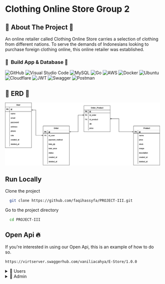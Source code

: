 # Clothing Online Store Group 2

<!-- ABOUT THE PROJECT -->

## 👗 About The Project 👕

An online retailer called Clothing Online Store carries a selection of clothing from different nations. To serve the demands of Indonesians looking to purchase foreign clothing online, this online retailer was established.

</details>   
       
### 💄 &nbsp;Build App & Database 💍
![GitHub](https://img.shields.io/badge/github-%23121011.svg?style=for-the-badge&logo=github&logoColor=white)
![Visual Studio Code](https://img.shields.io/badge/Visual%20Studio%20Code-0078d7.svg?style=for-the-badge&logo=visual-studio-code&logoColor=white)
![MySQL](https://img.shields.io/badge/mysql-%2300f.svg?style=for-the-badge&logo=mysql&logoColor=white)
![Go](https://img.shields.io/badge/go-%2300ADD8.svg?style=for-the-badge&logo=go&logoColor=white)
![AWS](https://img.shields.io/badge/AWS-%23FF9900.svg?style=for-the-badge&logo=amazon-aws&logoColor=white)
![Docker](https://img.shields.io/badge/docker-%230db7ed.svg?style=for-the-badge&logo=docker&logoColor=white)
![Ubuntu](https://img.shields.io/badge/Ubuntu-E95420?style=for-the-badge&logo=ubuntu&logoColor=white)
![Cloudflare](https://img.shields.io/badge/Cloudflare-F38020?style=for-the-badge&logo=Cloudflare&logoColor=white)
![JWT](https://img.shields.io/badge/JWT-black?style=for-the-badge&logo=JSON%20web%20tokens)
![Swagger](https://img.shields.io/badge/-Swagger-%23Clojure?style=for-the-badge&logo=swagger&logoColor=white)
![Postman](https://img.shields.io/badge/Postman-FF6C37?style=for-the-badge&logo=postman&logoColor=white)

## 👚 ERD 👒

<img src="ERD4.drawio.png">

## Run Locally

Clone the project

```bash
  git clone https://github.com/faqihassyfa/PROJECT-III.git
```

Go to the project directory

```bash
  cd PROJECT-III
```

## Open Api 🔥

If you're interested in using our Open Api, this is an example of how to do so.

```bash
https://virtserver.swaggerhub.com/vaniliacahya/E-Store/1.0.0
```

<div>
      <details>
<summary>👶 Users</summary>
  
  <!---
  | Command | Description |
| --- | --- |
  --->
  
This is an explanation of the Users section's CRUD method.
 
<div>
  
| Feature User | Endpoint | Param | JWT Token | Function |
| --- | --- | --- | --- | --- |
| GET | /users  | - | YES | Users obtain their account information in this form.  |
| POST | /users | - | NO | This is how users register their account |
| Delete | /users | - | YES | Delete user account |
| PUT | /users | - | YES | Update user account |
| GET | /login | - | NO | This is how users log in. |

</details>

       
<div>
      <details>
<summary>🦊 Admin</summary>
  
  <!---
  | Command | Description |
| --- | --- |
  --->
  
Several commands make use of admin features, as shown below.
 
<div>
  
| Feature Admin | Endpoint | Param | JWT Token | Function |
| --- | --- | --- | --- | --- |
| PUT | /admins/:productid  | ID Product | YES | create new restaurant |
| DELETE| /admins/:productid | ID Product | YES | edit the restaurant information |
| POST | /admins | - | YES | Create product |
| GET | /admins | - | YES | Displaying recently posted products |
| GET | /admins/history | - | YES | show the order history for existing orders |

## Authors 👑

- Cindy Sinthia Imanisa Febryana
       
  Reach me:

  [![GitHub](https://img.shields.io/badge/Cindy05-shintia-%23121011.svg?style=for-the-badge&logo=github&logoColor=white)](https://github.com/Cindy05-shintia)

- Vanilia Cahya Nugroho
       
  Reach me:

  [![GitHub](https://img.shields.io/badge/vaniliacahya-%23121011.svg?style=for-the-badge&logo=github&logoColor=white)](https://github.com/vaniliacahya)
  
  - Faqih Assyfa Poedjiono
       
  Reach me:

  [![GitHub](https://img.shields.io/badge/faqihassyfa-%23121011.svg?style=for-the-badge&logo=github&logoColor=red)](https://github.com/faqihassyfa)

       
 <p align="right">(<a href="#top">back to top</a>)</p>
<h3>
<p align="center">:copyright: 2022 </p>
</h3>
<!-- end -->

